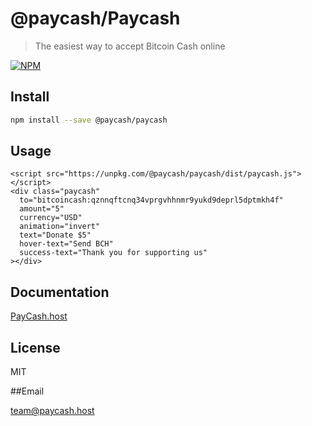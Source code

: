 # @paycash/Paycash

> The easiest way to accept Bitcoin Cash online

[![NPM](https://img.shields.io/badge/Paycash-npm%401.0.0-green)](https://www.npmjs.com/package/@paycash/paycash)

## Install

```bash
npm install --save @paycash/paycash
```

## Usage

```
<script src="https://unpkg.com/@paycash/paycash/dist/paycash.js"></script>
<div class="paycash"
  to="bitcoincash:qznnqftcnq34vprgvhhnmr9yukd9deprl5dptmkh4f"
  amount="5"
  currency="USD"
  animation="invert"
  text="Donate $5"
  hover-text="Send BCH"
  success-text="Thank you for supporting us"
></div>
```

## Documentation

<a href="https://paycash.host">PayCash.host</a>

## License

MIT 

##Email

team@paycash.host